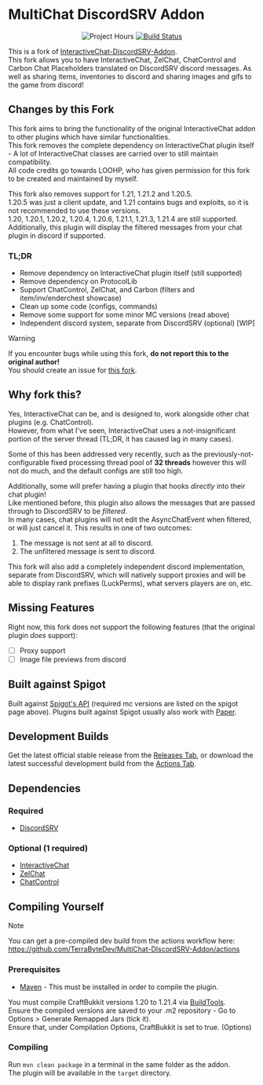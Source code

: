 # MultiChat DiscordSRV Addon
<div align="center">
    <img src="https://wakatime.com/badge/github/TerraByteDev/MultiChat-DiscordSRV-Addon.svg" alt = "Project Hours">
    <a href="https://github.com/TerraByteDev/MultiChat-DiscordSRV-Addon/actions">
        <img alt="Build Status" src="https://github.com/TerraByteDev/MultiChat-DiscordSRV-Addon/actions/workflows/build.yml/badge.svg">
    </a>
</div>

This is a fork of [InteractiveChat-DiscordSRV-Addon](https://github.com/LOOHP/InteractiveChat-DiscordSRV-Addon).\
This fork allows you to have InteractiveChat, ZelChat, ChatControl and Carbon Chat Placeholders translated on DiscordSRV discord messages. As well as sharing items, inventories to discord and sharing images and gifs to the game from discord!

## Changes by this Fork
This fork aims to bring the functionality of the original InteractiveChat addon to other plugins which have similar functionalities.\
This fork removes the complete dependency on InteractiveChat plugin itself - A lot of InteractiveChat classes are carried over to still maintain compatibility.\
All code credits go towards LOOHP, who has given permission for this fork to be created and maintained by myself.

This fork also removes support for 1.21, 1.21.2 and 1.20.5.\
1.20.5 was just a client update, and 1.21 contains bugs and exploits, so it is not recommended to use these versions.\
1.20, 1.20.1, 1.20.2, 1.20.4, 1.20.6, 1.21.1, 1.21.3, 1.21.4 are still supported.\
Additionally, this plugin will display the filtered messages from your chat plugin in discord if supported.

### TL;DR
- Remove dependency on InteractiveChat plugin itself (still supported)
- Remove dependency on ProtocolLib
- Support ChatControl, ZelChat, and Carbon (filters and item/inv/enderchest showcase)
- Clean up some code (configs, commands)
- Remove some support for some minor MC versions (read above)
- Independent discord system, separate from DiscordSRV (optional) [WIP]

> [!WARNING]
> If you encounter bugs while using this fork, **do not report this to the original author!**\
> You should create an issue for [this fork](https://github.com/TerraByteDev/MultiChat-DIscordSRV-Addon/issues).

## Why fork this?
Yes, InteractiveChat can be, and is designed to, work alongside other chat plugins (e.g. ChatControl).\
However, from what I've seen, InteractiveChat uses a not-insignificant portion of the server thread (TL;DR, it has caused lag in many cases).

Some of this has been addressed very recently, such as the previously-not-configurable fixed processing thread pool of **32 threads** however this will not do much, and the default configs are still too high.

Additionally, some will prefer having a plugin that hooks *directly* into their chat plugin!\
Like mentioned before, this plugin also allows the messages that are passed through to DiscordSRV to be *filtered*.\
In many cases, chat plugins will not edit the AsyncChatEvent when filtered, or will just cancel it. This results in one of two outcomes:
1. The message is not sent at all to discord.
2. The unfiltered message is sent to discord.

This fork will also add a completely independent discord implementation, separate from DiscordSRV, which will natively support proxies and will be able to display rank prefixes (LuckPerms), what servers players are on, etc.

## Missing Features
Right now, this fork does not support the following features (that the original plugin *does* support):
- [ ] Proxy support
- [ ] Image file previews from discord

## Built against Spigot
Built against [Spigot's API](https://www.spigotmc.org/wiki/buildtools/) (required mc versions are listed on the spigot page above).
Plugins built against Spigot usually also work with [Paper](https://papermc.io/).

## Development Builds

Get the latest official stable release from the [Releases Tab](https://github.com/TerraByteDev/MultiChat-DiscordSRV-Addon/releases), or download the latest successful development build from the [Actions Tab](https://github.com/TerraByteDev/MultiChat-DiscordSRV-Addon/actions/workflows/build.yml?query=is%3Asuccess).

## Dependencies 

### Required
- [DiscordSRV](https://www.spigotmc.org/resources/discordsrv.18494/)

### Optional (1 required)
- [InteractiveChat](https://www.spigotmc.org/resources/75870/)
- [ZelChat](https://builtbybit.com/resources/zelchat-high-performance-simple.47406/)
- [ChatControl](https://builtbybit.com/resources/chatcontrol-format-filter-chat.18217/)

## Compiling Yourself
> [!NOTE]
> You can get a pre-compiled dev build from the actions workflow here: https://github.com/TerraByteDev/MultiChat-DIscordSRV-Addon/actions

### Prerequisites
- [Maven](https://maven.apache.org/) - This must be installed in order to compile the plugin.

You must compile CraftBukkit versions 1.20 to 1.21.4 via [BuildTools](https://www.spigotmc.org/wiki/buildtools/).\
Ensure the compiled versions are saved to your .m2 repository - Go to Options > Generate Remapped Jars (tick it).\
Ensure that, under Compilation Options, CraftBukkit is set to true. (Options)

### Compiling
Run `mvn clean package` in a terminal in the same folder as the addon.\
The plugin will be available in the `target` directory.
